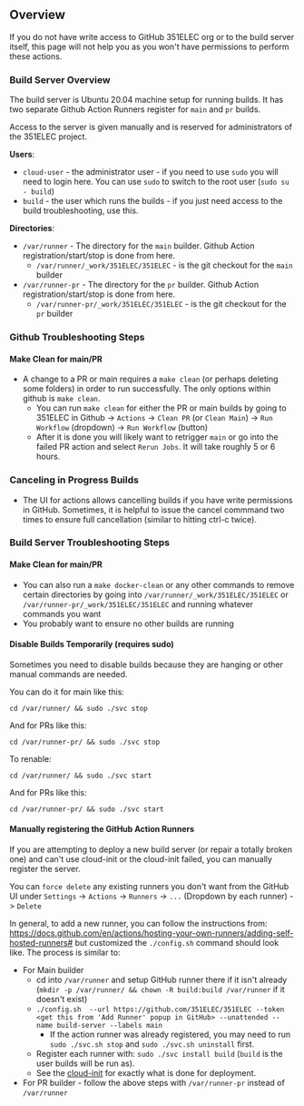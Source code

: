 
## Overview
If you do not have write access to GitHub 351ELEC org or to the build server itself, this page will not help you as you won't have permissions to perform these actions.

### Build Server Overview
The build server is Ubuntu 20.04 machine setup for running builds.  It has two separate Github Action Runners register for `main` and `pr` builds.

Access to the server is given manually and is reserved for administrators of the 351ELEC project.

**Users**: 
- `cloud-user` - the administrator user - if you need to use `sudo` you will need to login here.  You can use `sudo` to switch to the root user (`sudo su - build`)
- `build` - the user which runs the builds - if you just need access to the build troubleshooting, use this.

**Directories**:
- `/var/runner` - The directory for the `main` builder.  Github Action registration/start/stop is done from here.
  - `/var/runner/_work/351ELEC/351ELEC` - is the git checkout for the `main` builder
- `/var/runner-pr` - The directory for the `pr` builder.  Github Action registration/start/stop is done from here.
  - `/var/runner-pr/_work/351ELEC/351ELEC` - is the git checkout for the `pr` builder
  

### Github Troubleshooting Steps

#### Make Clean for main/PR
- A change to a PR or main requires a `make clean` (or perhaps deleting some folders) in order to run successfully. The only options within github is `make clean`.  
  - You can run `make clean` for either the PR or main builds by going to 351ELEC in Github -> `Actions` -> `Clean PR` (or `Clean Main`) -> `Run Workflow` (dropdown) -> `Run Workflow` (button)
  - After it is done you will likely want to retrigger `main` or go into the failed PR action and select `Rerun Jobs`.  It will take roughly 5 or 6 hours.

### Canceling in Progress Builds
- The UI for actions allows cancelling builds if you have write permissions in GitHub.  Sometimes, it is helpful to issue the cancel commmand two times to ensure full cancellation (similar to hitting ctrl-c twice).

### Build Server Troubleshooting Steps

#### Make Clean for main/PR
- You can also run a `make docker-clean` or any other commands to remove certain directories by going into `/var/runner/_work/351ELEC/351ELEC` or `/var/runner-pr/_work/351ELEC/351ELEC` and running whatever commands you want
 - You probably want to ensure no other builds are running

#### Disable Builds Temporarily (requires sudo)
Sometimes you need to disable builds because they are hanging or other manual commands are needed.

You can do it for main like this:
```
cd /var/runner/ && sudo ./svc stop
```
And for PRs like this:
```
cd /var/runner-pr/ && sudo ./svc stop
```

To renable:
```
cd /var/runner/ && sudo ./svc start
```
And for PRs like this:
```
cd /var/runner-pr/ && sudo ./svc start
```

#### Manually registering the GitHub Action Runners
If you are attempting to deploy a new build server (or repair a totally broken one) and can't use cloud-init or the cloud-init failed, you can manually register the server.

You can `force delete` any existing runners you don't want from the GitHub UI under `Settings` -> `Actions` -> `Runners` -> `...` (Dropdown by each runner) -> `Delete` 

In general, to add a new runner, you can follow the instructions from: https://docs.github.com/en/actions/hosting-your-own-runners/adding-self-hosted-runners# but customized the `./config.sh` command should look like.  The process is similar to:


- For Main builder 
  - cd into `/var/runner` and setup GitHub runner there if it isn't already (`mkdir -p /var/runner/ && chown -R build:build /var/runner` if it doesn't exist)
  - `./config.sh  --url https://github.com/351ELEC/351ELEC --token <get this from 'Add Runner' popup in GitHub> --unattended --name build-server --labels main`
    - If the action runner was already registered, you may need to run `sudo ./svc.sh stop` and `sudo ./svc.sh uninstall` first.
  - Register each runner with: `sudo ./svc install build` (`build` is the user builds will be run as).
  - See the [cloud-init](build-server-setup.md) for exactly what is done for deployment.
- For PR builder - follow the above steps with `/var/runner-pr` instead of `/var/runner`

